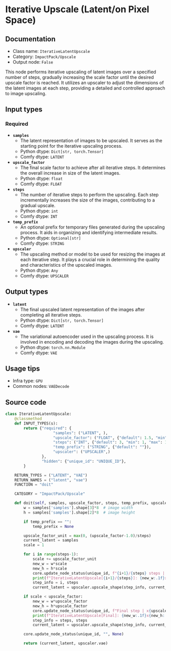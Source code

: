 # Iterative Upscale (Latent/on Pixel Space)
## Documentation
- Class name: `IterativeLatentUpscale`
- Category: `ImpactPack/Upscale`
- Output node: `False`

This node performs iterative upscaling of latent images over a specified number of steps, gradually increasing the scale factor until the desired upscale factor is reached. It utilizes an upscaler to adjust the dimensions of the latent images at each step, providing a detailed and controlled approach to image upscaling.
## Input types
### Required
- **`samples`**
    - The latent representation of images to be upscaled. It serves as the starting point for the iterative upscaling process.
    - Python dtype: `Dict[str, torch.Tensor]`
    - Comfy dtype: `LATENT`
- **`upscale_factor`**
    - The final scale factor to achieve after all iterative steps. It determines the overall increase in size of the latent images.
    - Python dtype: `float`
    - Comfy dtype: `FLOAT`
- **`steps`**
    - The number of iterative steps to perform the upscaling. Each step incrementally increases the size of the images, contributing to a gradual upscale.
    - Python dtype: `int`
    - Comfy dtype: `INT`
- **`temp_prefix`**
    - An optional prefix for temporary files generated during the upscaling process. It aids in organizing and identifying intermediate results.
    - Python dtype: `Optional[str]`
    - Comfy dtype: `STRING`
- **`upscaler`**
    - The upscaling method or model to be used for resizing the images at each iterative step. It plays a crucial role in determining the quality and characteristics of the upscaled images.
    - Python dtype: `Any`
    - Comfy dtype: `UPSCALER`
## Output types
- **`latent`**
    - The final upscaled latent representation of the images after completing all iterative steps.
    - Python dtype: `Dict[str, torch.Tensor]`
    - Comfy dtype: `LATENT`
- **`vae`**
    - The variational autoencoder used in the upscaling process. It is involved in encoding and decoding the images during the upscaling.
    - Python dtype: `torch.nn.Module`
    - Comfy dtype: `VAE`
## Usage tips
- Infra type: `GPU`
- Common nodes: `VAEDecode`


## Source code
```python
class IterativeLatentUpscale:
    @classmethod
    def INPUT_TYPES(s):
        return {"required": {
                     "samples": ("LATENT", ),
                     "upscale_factor": ("FLOAT", {"default": 1.5, "min": 1, "max": 10000, "step": 0.1}),
                     "steps": ("INT", {"default": 3, "min": 1, "max": 10000, "step": 1}),
                     "temp_prefix": ("STRING", {"default": ""}),
                     "upscaler": ("UPSCALER",)
                },
                "hidden": {"unique_id": "UNIQUE_ID"},
        }

    RETURN_TYPES = ("LATENT", "VAE")
    RETURN_NAMES = ("latent", "vae")
    FUNCTION = "doit"

    CATEGORY = "ImpactPack/Upscale"

    def doit(self, samples, upscale_factor, steps, temp_prefix, upscaler, unique_id):
        w = samples['samples'].shape[3]*8  # image width
        h = samples['samples'].shape[2]*8  # image height

        if temp_prefix == "":
            temp_prefix = None

        upscale_factor_unit = max(0, (upscale_factor-1.0)/steps)
        current_latent = samples
        scale = 1

        for i in range(steps-1):
            scale += upscale_factor_unit
            new_w = w*scale
            new_h = h*scale
            core.update_node_status(unique_id, f"{i+1}/{steps} steps | x{scale:.2f}", (i+1)/steps)
            print(f"IterativeLatentUpscale[{i+1}/{steps}]: {new_w:.1f}x{new_h:.1f} (scale:{scale:.2f}) ")
            step_info = i, steps
            current_latent = upscaler.upscale_shape(step_info, current_latent, new_w, new_h, temp_prefix)

        if scale < upscale_factor:
            new_w = w*upscale_factor
            new_h = h*upscale_factor
            core.update_node_status(unique_id, f"Final step | x{upscale_factor:.2f}", 1.0)
            print(f"IterativeLatentUpscale[Final]: {new_w:.1f}x{new_h:.1f} (scale:{upscale_factor:.2f}) ")
            step_info = steps, steps
            current_latent = upscaler.upscale_shape(step_info, current_latent, new_w, new_h, temp_prefix)

        core.update_node_status(unique_id, "", None)

        return (current_latent, upscaler.vae)

```
